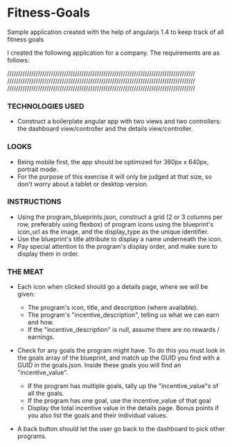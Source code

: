 # Fitness-Goals
Sample application created with the help of angularjs 1.4 to keep track of all fitness goals 

I created the following application for a company. The requirements are as follows:

//////////////////////////////////////////////////////////////////////////////////////
//////////////////////////////////////////////////////////////////////////////////////
//////////////////////////////////////////////////////////////////////////////////////

### TECHNOLOGIES USED
- Construct a boilerplate angular app with two views and two controllers: the dashboard view/controller and the details view/controller.


### LOOKS
- Being mobile first, the app should be optimized for 360px x 640px, portrait mode.
- For the purpose of this exercise it will only be judged at that size, so don't worry about a tablet or desktop version.



### INSTRUCTIONS
- Using the program_blueprints.json, construct a grid (2 or 3 columns per row, preferably using flexbox) of program icons using the blueprint's icon_url as the image, and the display_type as the unique identifier.
- Use the blueprint's title attribute to display a name underneath the icon.
- Pay special attention to the program's display order, and make sure to display them in order.

### THE MEAT
- Each icon when clicked should go a details page, where we will be given:

  - The program's icon, title, and description (where available).
  - The program's "incentive_description", telling us what we can earn and how.
  - If the "incentive_description" is null, assume there are no rewards / earnings.

- Check for any goals the program might have. To do this you must look in the goals array of the blueprint, and match up the GUID you find with a GUID in the goals.json. Inside these goals you will find an "incentive_value".
  - If the program has multiple goals, tally up the "incentive_value"s of all the goals.
  - If the program has one goal, use the incentive_value of that goal
  - Display the total incentive value in the details page. Bonus points if you also list the goals and their individual values.

- A back button should let the user go back to the dashboard to pick other programs.



